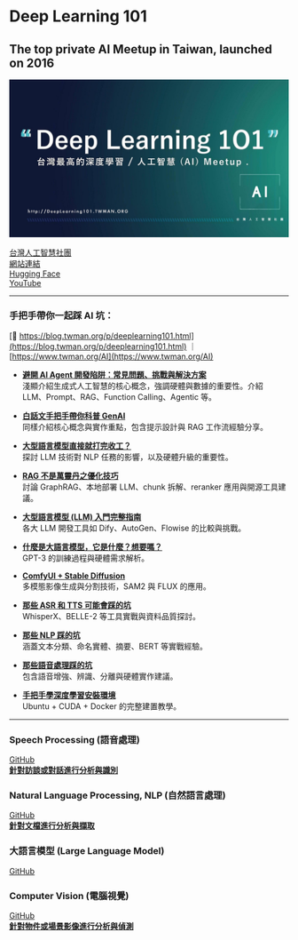 # Deep Learning 101

## The top private AI Meetup in Taiwan, launched on 2016

![Deep Learning 101](https://github.com/Deep-Learning-101/.github/blob/main/images/DeepLearning101.JPG?raw=true)

[台灣人工智慧社團](https://www.facebook.com/groups/525579498272187/)  
[網站連結](http://DeepLearning101.TWMAN.ORG)  
[Hugging Face](https://huggingface.co/DeepLearning101)  
[YouTube](https://www.youtube.com/@DeepLearning101)

---

### 手把手帶你一起踩 AI 坑：
[🔗 https://blog.twman.org/p/deeplearning101.html](https://blog.twman.org/p/deeplearning101.html) ｜ [https://www.twman.org/AI](https://www.twman.org/AI)

- **[避開 AI Agent 開發陷阱：常見問題、挑戰與解決方案](https://blog.twman.org/2025/03/AIAgent.html)**  
  淺顯介紹生成式人工智慧的核心概念，強調硬體與數據的重要性。介紹 LLM、Prompt、RAG、Function Calling、Agentic 等。

- **[白話文手把手帶你科普 GenAI](https://blog.twman.org/2024/08/LLM.html)**  
  同樣介紹核心概念與實作重點，包含提示設計與 RAG 工作流經驗分享。

- **[大型語言模型直接就打完收工？](https://blog.twman.org/2024/09/LLM.html)**  
  探討 LLM 技術對 NLP 任務的影響，以及硬體升級的重要性。

- **[RAG 不是萬靈丹之優化技巧](https://blog.twman.org/2024/07/RAG.html)**  
  討論 GraphRAG、本地部署 LLM、chunk 拆解、reranker 應用與開源工具建議。

- **[大型語言模型 (LLM) 入門完整指南](https://blog.twman.org/2024/02/LLM.html)**  
  各大 LLM 開發工具如 Dify、AutoGen、Flowise 的比較與挑戰。

- **[什麼是大語言模型，它是什麼？想要嗎？](https://blog.twman.org/2023/04/GPT.html)**  
  GPT-3 的訓練過程與硬體需求解析。

- **[ComfyUI + Stable Diffusion](https://blog.twman.org/2024/11/diffusion.html)**  
  多模態影像生成與分割技術，SAM2 與 FLUX 的應用。

- **[那些 ASR 和 TTS 可能會踩的坑](https://blog.twman.org/2024/02/asr-tts.html)**  
  WhisperX、BELLE-2 等工具實戰與資料品質探討。

- **[那些 NLP 踩的坑](https://blog.twman.org/2021/04/NLP.html)**  
  涵蓋文本分類、命名實體、摘要、BERT 等實戰經驗。

- **[那些語音處理踩的坑](https://blog.twman.org/2021/04/ASR.html)**  
  包含語音增強、辨識、分離與硬體實作建議。

- **[手把手學深度學習安裝環境](https://blog.twman.org/2020/05/DeepLearning.html)**  
  Ubuntu + CUDA + Docker 的完整建置教學。

---

### Speech Processing (語音處理)
[GitHub](https://github.com/Deep-Learning-101/Speech-Processing-Paper)  
**[針對訪談或對話進行分析與識別](https://www.twman.org/AI/ASR)**

### Natural Language Processing, NLP (自然語言處理)
[GitHub](https://github.com/Deep-Learning-101/Natural-Language-Processing-Paper)  
**[針對文檔進行分析與擷取](https://www.twman.org/AI/NLP)**

### 大語言模型 (Large Language Model)
[GitHub](https://github.com/Deep-Learning-101/Natural-Language-Processing-Paper#llm)

### Computer Vision (電腦視覺)
[GitHub](https://github.com/Deep-Learning-101/Computer-Vision-Paper)  
**[針對物件或場景影像進行分析與偵測](https://www.twman.org/AI/CV)**  
